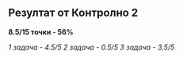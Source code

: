 ## Резултат от Контролно 2
**8.5/15 точки - 56%**

*1 задача - 4.5/5*
*2 задача - 0.5/5*
*3 задача - 3.5/5*